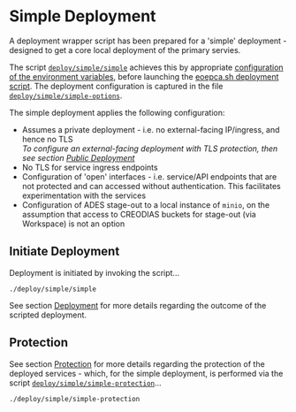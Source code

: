 # Simple Deployment

A deployment wrapper script has been prepared for a 'simple' deployment - designed to get a core local deployment of the primary servies.

The script [`deploy/simple/simple`](https://github.com/EOEPCA/deployment-guide/blob/main/deploy/simple/simple) achieves this by appropriate [configuration of the environment variables](scripted-deployment.md#environment-variables), before launching the [eoepca.sh deployment script](scripted-deployment.md#command-line-arguments). The deployment configuration is captured in the file [`deploy/simple/simple-options`](https://github.com/EOEPCA/deployment-guide/blob/main/deploy/simple/simple-options).

The simple deployment applies the following configuration:

* Assumes a private deployment - i.e. no external-facing IP/ingress, and hence no TLS<br>
  _To configure an external-facing deployment with TLS protection, then see section [Public Deployment](scripted-deployment.md#public-deployment)_
* No TLS for service ingress endpoints
* Configuration of 'open' interfaces - i.e. service/API endpoints that are not protected and can accessed without authentication. This facilitates experimentation with the services
* Configuration of ADES stage-out to a local instance of `minio`, on the assumption that access to CREODIAS buckets for stage-out (via Workspace) is not an option

## Initiate Deployment

Deployment is initiated by invoking the script...

```
./deploy/simple/simple
```

See section [Deployment](scripted-deployment.md#deployment) for more details regarding the outcome of the scripted deployment.

## Protection

See section [Protection](scripted-deployment.md#protection) for more details regarding the protection of the deployed services - which, for the simple deployment, is performed via the script [`deploy/simple/simple-protection`](https://github.com/EOEPCA/deployment-guide/blob/main/deploy/simple/simple-protection)...

```
./deploy/simple/simple-protection
```

